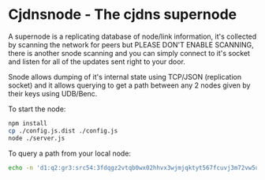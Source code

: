 # Cjdnsnode - The cjdns supernode

A supernode is a replicating database of node/link information, it's collected by scanning the
network for peers but PLEASE DON'T ENABLE SCANNING, there is another snode scanning and you can
simply connect to it's socket and listen for all of the updates sent right to your door.

Snode allows dumping of it's internal state using TCP/JSON (replication socket) and it allows
querying to get a path between any 2 nodes given by their keys using UDB/Benc.

To start the node:

```bash
npm install
cp ./config.js.dist ./config.js
node ./server.js
```

To query a path from your local node:

```bash
echo -n 'd1:q2:gr3:src54:3fdqgz2vtqb0wx02hhvx3wjmjqktyt567fcuvj3m72vw5u6ubu70.k4:tar54:1220u65349nljc5fwy1tyvm0j24bwgcj75rx09ukvd94vhg858b0.k4:txid4:abcde' | nc -u ::1 9001
```
